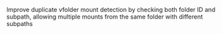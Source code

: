 Improve duplicate vfolder mount detection by checking both folder ID and subpath, allowing multiple mounts from the same folder with different subpaths
